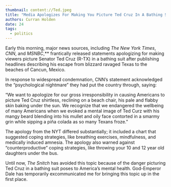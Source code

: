 ```yaml
---
thumbnail: content://Ted.jpeg
title: "Media Apologizes For Making You Picture Ted Cruz In A Bathing Suit"
authors: Curran Holden
date: 24
tags:
  - politics
---
```


Early this morning, major news sources, including *The New York Times*, *CNN*, and *MSNBC*,** frantically released statements apologizing for making viewers picture Senator Ted Cruz (R-TX) in a bathing suit after publishing headlines describing his escape from blizzard ravaged Texas to the beaches of Cancun, Mexico.

In response to widespread condemnation, CNN’s statement acknowledged the “psychological nightmare” they had put the country through, saying: 

“We want to apologize for our gross irresponsibility in causing Americans to picture Ted Cruz shirtless, reclining on a beach chair, his pale and flabby skin baking under the sun. We recognize that we endangered the wellbeing of many Americans when we evoked a mental image of Ted Curz with his mangy beard blending into his mullet and oily face contorted in a smarmy grin while sipping a piña colada as so many Texans froze.”

The apology from the NYT differed substantially; it included a chart that suggested coping strategies, like breathing exercises, mindfulness, and medically induced amnesia. The apology also warned against “counterproductive” coping strategies, like throwing your 10 and 12 year old daughters under the bus.

Until now, *The Snitch* has avoided this topic because of the danger picturing Ted Cruz in a bathing suit poses to America’s mental health. God-Emperor Dale has temporarily excommunicated me for bringing this topic up in the first place.